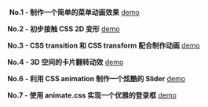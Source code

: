 ﻿﻿﻿﻿﻿﻿﻿﻿﻿﻿﻿
 **No.1 - 制作一个简单的菜单动画效果**  [demo](https://iaminvictus1993.github.io/bfe-learn/design-college/No1.html)

 **No.2 - 初步接触 CSS 2D 变形**  [demo](https://iaminvictus1993.github.io/bfe-learn/design-college/No2.html)

 **No.3 - CSS transition 和 CSS transform 配合制作动画**  [demo](https://iaminvictus1993.github.io/bfe-learn/design-college/No3.html)

 **No.4 - 3D 空间的卡片翻转动效**  [demo](https://iaminvictus1993.github.io/bfe-learn/design-college/No4.html)

 **No.6 - 利用 CSS animation 制作一个炫酷的 Slider**  [demo](https://iaminvictus1993.github.io/bfe-learn/design-college/No6.html)

 **No.7 - 使用 animate.css 实现一个优雅的登录框**  [demo](https://iaminvictus1993.github.io/bfe-learn/design-college/No7.html)









